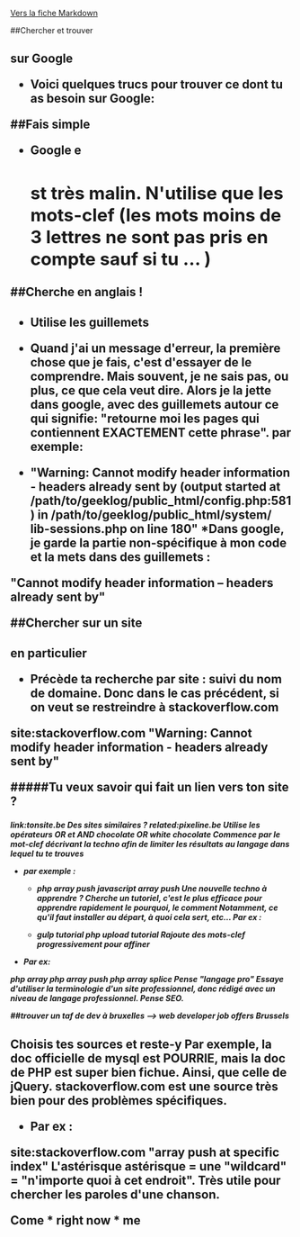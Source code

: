 [Vers la fiche Markdown](markdown.md)

##Chercher et trouver <h2>sur Google
* Voici quelques trucs pour trouver ce dont tu as besoin sur Google:

##Fais simple
* Google e<h2>st très malin. N'utilise que les mots-clef (les mots moins de 3 lettres ne sont pas pris en compte sauf si tu … )

##Cherche en anglais !<h2>
* Utilise les guillemets
* Quand j'ai un message d'erreur, la première chose que je fais, c'est d'essayer de le comprendre. Mais souvent, je ne sais pas, ou plus, ce que cela veut dire. Alors je la jette dans google, avec des guillemets autour ce qui signifie: "retourne moi les pages qui contiennent EXACTEMENT cette phrase". par exemple:

* "Warning: Cannot modify header information - headers already sent by (output started at /path/to/geeklog/public_html/config.php:581) in /path/to/geeklog/public_html/system/    lib-sessions.php on line 180"
*Dans google, je garde la partie non-spécifique à mon code et la mets dans des guillemets :

"Cannot modify header information – headers already sent by"

##Chercher sur un site<h2> en particulier
* Précède ta recherche par site : suivi du nom de domaine. Donc dans le cas précédent, si on veut se restreindre à stackoverflow.com

site:stackoverflow.com "Warning: Cannot modify header information - headers already sent by"

#####Tu veux savoir qui fait un lien vers ton site ?<h5>
link:tonsite.be
Des sites similaires ?
related:pixeline.be
Utilise les opérateurs OR et AND
chocolate OR white chocolate
Commence par le mot-clef décrivant la techno afin de limiter les résultats au langage dans lequel tu te trouves
* par exemple :

  * php array push
    javascript array push
    Une nouvelle techno à apprendre ? Cherche un tutoriel, c'est le plus efficace pour apprendre rapidement le pourquoi, le comment
    Notamment, ce qu'il faut installer au départ, à quoi cela sert, etc… Par ex :

  * gulp tutorial
    php upload tutorial
    Rajoute des mots-clef progressivement pour affiner

* Par ex:

php array
php array push
php array splice
Pense "langage pro"
Essaye d'utiliser la terminologie d'un site professionnel, donc rédigé avec un niveau de langage professionnel. Pense SEO.

##trouver un taf de dev à bruxelles —> web developer job offers Brussels<h2>

Choisis tes sources et reste-y
Par exemple, la doc officielle de mysql est POURRIE, mais la doc de PHP est super bien fichue. Ainsi, que celle de jQuery. stackoverflow.com est une source très bien pour des problèmes spécifiques.

* Par ex :

site:stackoverflow.com "array push at specific index"
L'astérisque
astérisque = une "wildcard" = "n'importe quoi à cet endroit". Très utile pour chercher les paroles d'une chanson.

Come * right now * me
